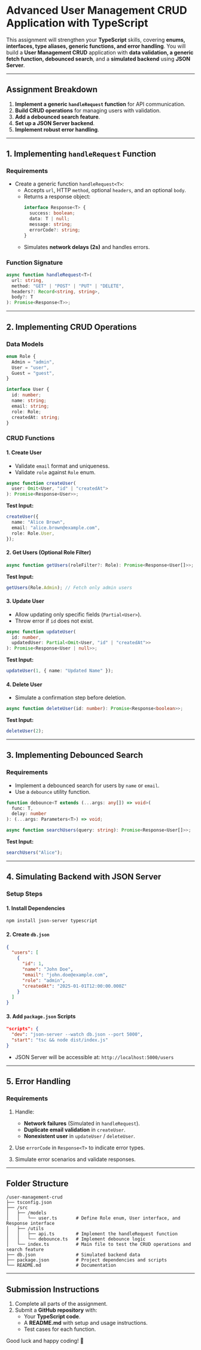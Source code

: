 # **Advanced User Management CRUD Application with TypeScript**

This assignment will strengthen your **TypeScript** skills, covering **enums, interfaces, type aliases, generic functions, and error handling**. You will build a **User Management CRUD** application with **data validation, a generic fetch function, debounced search**, and a **simulated backend** using **JSON Server**.

---

## **Assignment Breakdown**

1. **Implement a generic `handleRequest` function** for API communication.
2. **Build CRUD operations** for managing users with validation.
3. **Add a debounced search feature**.
4. **Set up a JSON Server backend**.
5. **Implement robust error handling**.

---

## **1. Implementing `handleRequest` Function**

### **Requirements**

- Create a generic function `handleRequest<T>`:
  - Accepts `url`, HTTP `method`, optional `headers`, and an optional `body`.
  - Returns a response object:
    ```typescript
    interface Response<T> {
      success: boolean;
      data: T | null;
      message: string;
      errorCode?: string;
    }
    ```
  - Simulates **network delays (2s)** and handles errors.

### **Function Signature**

```typescript
async function handleRequest<T>(
  url: string,
  method: "GET" | "POST" | "PUT" | "DELETE",
  headers?: Record<string, string>,
  body?: T
): Promise<Response<T>>;
```

---

## **2. Implementing CRUD Operations**

### **Data Models**

```typescript
enum Role {
  Admin = "admin",
  User = "user",
  Guest = "guest",
}

interface User {
  id: number;
  name: string;
  email: string;
  role: Role;
  createdAt: string;
}
```

### **CRUD Functions**

#### **1. Create User**

- Validate `email` format and uniqueness.
- Validate `role` against `Role` enum.

```typescript
async function createUser(
  user: Omit<User, "id" | "createdAt">
): Promise<Response<User>>;
```

**Test Input:**

```typescript
createUser({
  name: "Alice Brown",
  email: "alice.brown@example.com",
  role: Role.User,
});
```

#### **2. Get Users (Optional Role Filter)**

```typescript
async function getUsers(roleFilter?: Role): Promise<Response<User[]>>;
```

**Test Input:**

```typescript
getUsers(Role.Admin); // Fetch only admin users
```

#### **3. Update User**

- Allow updating only specific fields (`Partial<User>`).
- Throw error if `id` does not exist.

```typescript
async function updateUser(
  id: number,
  updatedUser: Partial<Omit<User, "id" | "createdAt">>
): Promise<Response<User | null>>;
```

**Test Input:**

```typescript
updateUser(1, { name: "Updated Name" });
```

#### **4. Delete User**

- Simulate a confirmation step before deletion.

```typescript
async function deleteUser(id: number): Promise<Response<boolean>>;
```

**Test Input:**

```typescript
deleteUser(2);
```

---

## **3. Implementing Debounced Search**

### **Requirements**

- Implement a debounced search for users by `name` or `email`.
- Use a `debounce` utility function.

```typescript
function debounce<T extends (...args: any[]) => void>(
  func: T,
  delay: number
): (...args: Parameters<T>) => void;
```

```typescript
async function searchUsers(query: string): Promise<Response<User[]>>;
```

**Test Input:**

```typescript
searchUsers("Alice");
```

---

## **4. Simulating Backend with JSON Server**

### **Setup Steps**

#### **1. Install Dependencies**

```bash
npm install json-server typescript
```

#### **2. Create `db.json`**

```json
{
  "users": [
    {
      "id": 1,
      "name": "John Doe",
      "email": "john.doe@example.com",
      "role": "admin",
      "createdAt": "2025-01-01T12:00:00.000Z"
    }
  ]
}
```

#### **3. Add `package.json` Scripts**

```json
"scripts": {
  "dev": "json-server --watch db.json --port 5000",
  "start": "tsc && node dist/index.js"
}
```

- JSON Server will be accessible at: `http://localhost:5000/users`

---

## **5. Error Handling**

### **Requirements**

1. Handle:

   - **Network failures** (Simulated in `handleRequest`).
   - **Duplicate email validation** in `createUser`.
   - **Nonexistent user** in `updateUser` / `deleteUser`.

2. Use `errorCode` in `Response<T>` to indicate error types.

3. Simulate error scenarios and validate responses.

---

## **Folder Structure**

```
/user-management-crud
├── tsconfig.json
├── /src
│   ├── /models
│   │   └── user.ts       # Define Role enum, User interface, and Response interface
│   ├── /utils
│   │   ├── api.ts        # Implement the handleRequest function
│   │   └── debounce.ts   # Implement debounce logic
│   └── index.ts          # Main file to test the CRUD operations and search feature
├── db.json               # Simulated backend data
├── package.json          # Project dependencies and scripts
└── README.md             # Documentation
```

---

## **Submission Instructions**

1. Complete all parts of the assignment.
2. Submit a **GitHub repository** with:
   - Your **TypeScript code**.
   - A **README.md** with setup and usage instructions.
   - Test cases for each function.

Good luck and happy coding! 🚀
